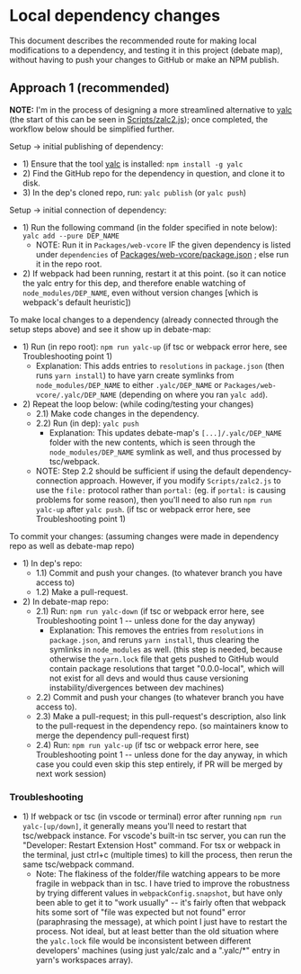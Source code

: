 # Local dependency changes

This document describes the recommended route for making local modifications to a dependency, and testing it in this project (debate map), without having to push your changes to GitHub or make an NPM publish.

## Approach 1 (recommended)

**NOTE:** I'm in the process of designing a more streamlined alternative to [yalc](https://github.com/wclr/yalc) (the start of this can be seen in [Scripts/zalc2.js](https://github.com/debate-map/app/tree/main/Scripts/zalc2.js)); once completed, the workflow below should be simplified further.

Setup -> initial publishing of dependency:
* 1\) Ensure that the tool [yalc](https://github.com/wclr/yalc) is installed: `npm install -g yalc`
* 2\) Find the GitHub repo for the dependency in question, and clone it to disk.
* 3\) In the dep's cloned repo, run: `yalc publish` (or `yalc push`)

Setup -> initial connection of dependency:
* 1\) Run the following command (in the folder specified in note below): `yalc add --pure DEP_NAME`
	* NOTE: Run it in `Packages/web-vcore` IF the given dependency is listed under `dependencies` of [Packages/web-vcore/package.json](https://github.com/debate-map/app/tree/main/Packages/web-vcore/package.json) ; else run it in the repo root.
* 2\) If webpack had been running, restart it at this point. (so it can notice the yalc entry for this dep, and therefore enable watching of `node_modules/DEP_NAME`, even without version changes [which is webpack's default heuristic])

To make local changes to a dependency (already connected through the setup steps above) and see it show up in debate-map:
* 1\) Run (in repo root): `npm run yalc-up` (if tsc or webpack error here, see Troubleshooting point 1)
	* Explanation: This adds entries to `resolutions` in `package.json` (then runs `yarn install`) to have yarn create symlinks from `node_modules/DEP_NAME` to either `.yalc/DEP_NAME` or `Packages/web-vcore/.yalc/DEP_NAME` (depending on where you ran `yalc add`).
* 2\) Repeat the loop below: (while coding/testing your changes)
	* 2.1\) Make code changes in the dependency.
	* 2.2\) Run (in dep): `yalc push`
		* Explanation: This updates debate-map's `[...]/.yalc/DEP_NAME` folder with the new contents, which is seen through the `node_modules/DEP_NAME` symlink as well, and thus processed by tsc/webpack.
	* NOTE: Step 2.2 should be sufficient if using the default dependency-connection approach. However, if you modify `Scripts/zalc2.js` to use the `file:` protocol rather than `portal:` (eg. if `portal:` is causing problems for some reason), then you'll need to also run `npm run yalc-up` after `yalc push`. (if tsc or webpack error here, see Troubleshooting point 1)

To commit your changes: (assuming changes were made in dependency repo as well as debate-map repo)
* 1\) In dep's repo:
	* 1.1\) Commit and push your changes. (to whatever branch you have access to)
	* 1.2\) Make a pull-request.
* 2\) In debate-map repo:
	* 2.1\) Run: `npm run yalc-down` (if tsc or webpack error here, see Troubleshooting point 1 -- unless done for the day anyway)
		* Explanation: This removes the entries from `resolutions` in `package.json`, and reruns `yarn install`, thus clearing the symlinks in `node_modules` as well. (this step is needed, because otherwise the `yarn.lock` file that gets pushed to GitHub would contain package resolutions that target "0.0.0-local", which will not exist for all devs and would thus cause versioning instability/divergences between dev machines)
	* 2.2\) Commit and push your changes (to whatever branch you have access to).
	* 2.3\) Make a pull-request; in this pull-request's description, also link to the pull-request in the dependency repo. (so maintainers know to merge the dependency pull-request first)
	* 2.4\) Run: `npm run yalc-up` (if tsc or webpack error here, see Troubleshooting point 1 -- unless done for the day anyway, in which case you could even skip this step entirely, if PR will be merged by next work session)

### Troubleshooting

* 1\) If webpack or tsc (in vscode or terminal) error after running `npm run yalc-[up/down]`, it generally means you'll need to restart that tsc/webpack instance. For vscode's built-in tsc server, you can run the "Developer: Restart Extension Host" command. For tsx or webpack in the terminal, just ctrl+c (multiple times) to kill the process, then rerun the same tsc/webpack command.
	* Note: The flakiness of the folder/file watching appears to be more fragile in webpack than in tsc. I have tried to improve the robustness by trying different values in `webpackConfig.snapshot`, but have only been able to get it to "work usually" -- it's fairly often that webpack hits some sort of "file was expected but not found" error (paraphrasing the message), at which point I just have to restart the process. Not ideal, but at least better than the old situation where the `yalc.lock` file would be inconsistent between different developers' machines (using just yalc/zalc and a ".yalc/*" entry in yarn's workspaces array).
